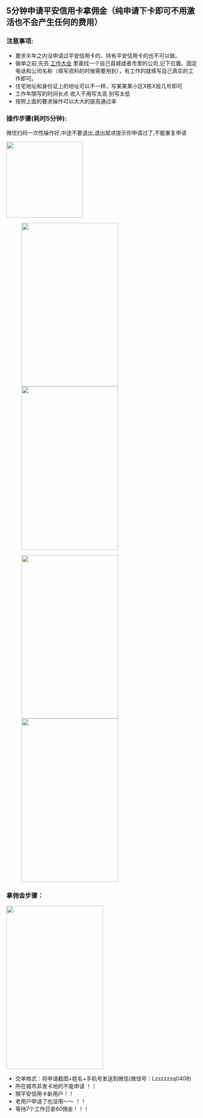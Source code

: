 ## 5分钟申请平安信用卡拿佣金（纯申请下卡即可不用激活也不会产生任何的费用）
### 注意事项:
* 要求半年之内没申请过平安信用卡的、持有平安信用卡的也不可以做。
* 做单之前,先去 [工作大全](http://shop.99114.com/?from=singlemessage&isappinstalled=0) 里面找一个自己县城或者市里的公司,记下位置、固定电话和公司名称（填写资料的时候需要用到），有工作的就填写自己真实的工作即可。
* 住宅地址和身份证上的地址可以不一样，写某某某小区X栋X层几号即可
* 工作年限写的时间长点 收入不用写太高 别写太低
* 按照上面的要求操作可以大大的提高通过率


### 操作步骤(耗时5分钟):
微信扫码一次性操作好,中途不要退出,退出就进提示你申请过了,不能重复申请

<img src="http://m.qpic.cn/psb?/V136jZEC1zMlyg/g9B1evFyCI4qdVRjwTrh2BZqBOKQh6eBxuASNNuUWoU!/b/dDABAAAAAAAA&bo=.AP8AwAAAAARBzQ!&rf=viewer_4" height="200" width="200">
<figure class="half">
    <img src="http://m.qpic.cn/psb?/V136jZEC1zMlyg/26w1a7md63qfBNn5MauR2bQwbg0lpven25QoGqdzWro!/b/dDABAAAAAAAA&bo=*gCTAQAAAAADB04!&rf=viewer_4" height="430" width="254">
<img src="http://m.qpic.cn/psb?/V136jZEC1zMlyg/*Jjo*.gcn*wbgeNCuYKsGuoyevf*vZE7.YXhQSexOsg!/b/dDMBAAAAAAAA&bo=yABgAQAAAAADF5s!&rf=viewer_4" height="430" width="254">
</figure>

<figure class="half">
   <img src="http://m.qpic.cn/psb?/V136jZEC1zMlyg/F2KQkooP.9JrT0a7FkK.4DA4eI88MuOL6U*sCQ6dyd0!/b/dDMBAAAAAAAA&bo=zQBmAQAAAAADF5g!&rf=viewer_4" height="430" width="254">
<img src="http://m.qpic.cn/psb?/V136jZEC1zMlyg/I1wF1F8CZcAEVN9ehn4UZXSX5T0i2q*f*T1EcIP7VlA!/b/dGEBAAAAAAAA&bo=7wCpAQAAAAADF3U!&rf=viewer_4" height="430" width="254">
</figure>


### 拿佣金步骤：

<img src="http://m.qpic.cn/psb?/V136jZEC1zMlyg/iUI3sAbOovfb7n4YvqQ6qaOrp6jXYF3Uxp2ocI1uzSY!/b/dDABAAAAAAAA&bo=BQHMAQAAAAADF*s!&rf=viewer_4" height="430" width="254">

* 交单格式：将申请截图+姓名+手机号发送到微信(微信号：Lzzzzzzq0408)
* 所在城市非发卡地的不能申请 ！！
* 限平安信用卡新用户！！
* 老用户申请了也没用～～ ！！
* 等待7个工作日拿60佣金！！！